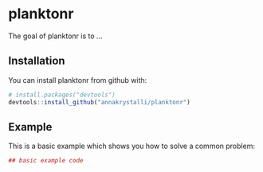 # planktonr

The goal of planktonr is to ...

## Installation

You can install planktonr from github with:


``` r
# install.packages("devtools")
devtools::install_github("annakrystalli/planktonr")
```

## Example

This is a basic example which shows you how to solve a common problem:

``` r
## basic example code
```
